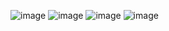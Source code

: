 ![image](https://github.com/GyalbuSherpa5/WebLogAnalyzer/assets/80906287/e4d1b627-cef2-40eb-94ea-398015d01cf2)
![image](https://github.com/GyalbuSherpa5/WebLogAnalyzer/assets/80906287/489c2eca-6dd0-4601-952a-c8680eeb9c93)
![image](https://github.com/GyalbuSherpa5/WebLogAnalyzer/assets/80906287/14559622-4086-4de2-86e2-580c01fba406)
![image](https://github.com/GyalbuSherpa5/WebLogAnalyzer/assets/80906287/4240314c-9189-4f3b-be55-0bf4ac556547)
